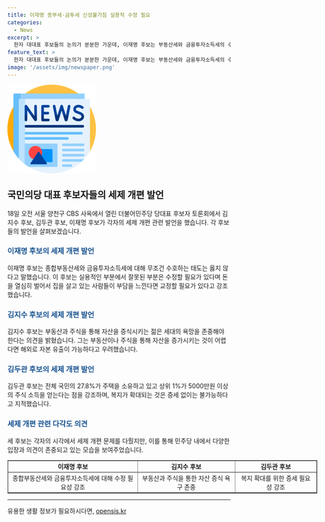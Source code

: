 ```yaml
---
title: 이재명 종부세·금투세 신성불가침 실용적 수정 필요
categories:
  - News
excerpt: >
  한자 대대표 후보들의 논의가 분분한 가운데, 이재명 후보는 부동산세와 금융투자소득세의 수정을 강조하며 현 상황에 대응할 필요가 있다고 밝혔습니다. 김지수 후보는 자산 증식 욕망을 중시하면서 해외 자본 유출 가능성에 우려를 표현했고, 김두관 후보는 복지 확대를 강조하며 증세 없는 복지는 허무하다고 지적했습니다. 이러한 발언들은 민주당 내에서 종부세 완화를 두고 이견이 있는 상황에서 더욱 주목받고 있습니다.
feature_text: >
  한자 대대표 후보들의 논의가 분분한 가운데, 이재명 후보는 부동산세와 금융투자소득세의 수정을 강조하며 현 상황에 대응할 필요가 있다고 밝혔습니다. 김지수 후보는 자산 증식 욕망을 중시하면서 해외 자본 유출 가능성에 우려를 표현했고, 김두관 후보는 복지 확대를 강조하며 증세 없는 복지는 허무하다고 지적했습니다. 이러한 발언들은 민주당 내에서 종부세 완화를 두고 이견이 있는 상황에서 더욱 주목받고 있습니다.
image: '/assets/img/newspaper.png'
---
```


<p><img src="/assets/img/newspaper.png" alt="kimp 속보" /></p>

<h2 data-ke-size="size26">국민의당 대표 후보자들의 세제 개편 발언</h2>

<p data-ke-size="size16">18일 오전 서울 양천구 CBS 사옥에서 열린 더불어민주당 당대표 후보자 토론회에서 김지수 후보, 김두관 후보, 이재명 후보가 각자의 세제 개편 관련 발언을 했습니다. 각 후보들의 발언을 살펴보겠습니다.</p>

<h3><b><span style="color: #1a5490;">이재명 후보의 세제 개편 발언</span></b></h3>

<p data-ke-size="size16">이재명 후보는 종합부동산세와 금융투자소득세에 대해 무조건 수호하는 태도는 옳지 않다고 말했습니다. 이 후보는 실용적인 부분에서 잘못된 부분은 수정할 필요가 있다며 돈을 열심히 벌어서 집을 살고 있는 사람들이 부담을 느낀다면 교정할 필요가 있다고 강조했습니다.</p>

<h3><b><span style="color: #1a5490;">김지수 후보의 세제 개편 발언</span></b></h3>

<p data-ke-size="size16">김지수 후보는 부동산과 주식을 통해 자산을 증식시키는 젊은 세대의 욕망을 존중해야 한다는 의견을 밝혔습니다. 그는 부동산이나 주식을 통해 자산을 증가시키는 것이 어렵다면 해외로 자본 유출이 가능하다고 우려했습니다.</p>

<h3><b><span style="color: #1a5490;">김두관 후보의 세제 개편 발언</span></b></h3>

<p data-ke-size="size16">김두관 후보는 전체 국민의 27.8%가 주택을 소유하고 있고 상위 1%가 5000만원 이상의 주식 소득을 얻는다는 점을 강조하며, 복지가 확대되는 것은 증세 없이는 불가능하다고 지적했습니다.</p>

<h3><b><span style="color: #1a5490;">세제 개편 관련 다각도 의견</span></b></h3>

<p data-ke-size="size16">세 후보는 각자의 시각에서 세제 개편 문제를 다뤘지만, 이를 통해 민주당 내에서 다양한 입장과 의견이 존중되고 있는 모습을 보여주었습니다.</p>

<table border="1" style="width: 700px;">
<tbody>
<tr>
<td style="text-align: center; height: 17px;"><b>이재명 후보</b></td>
<td style="text-align: center; height: 17px;"><b>김지수 후보</b></td>
<td style="text-align: center; height: 17px;"><b>김두관 후보</b></td>
</tr>
<tr>
<td style="text-align: center; height: 17px;">종합부동산세와 금융투자소득세에 대해 수정 필요성 강조</td>
<td style="text-align: center; height: 17px;">부동산과 주식을 통한 자산 증식 욕구 존중</td>
<td style="text-align: center; height: 17px;">복지 확대를 위한 증세 필요성 강조</td>
</tr>
</tbody>
</table>

<hr>
유용한 생활 정보가 필요하시다면, <a href="https://opensis.kr" rel="dofollow">opensis.kr</a>


